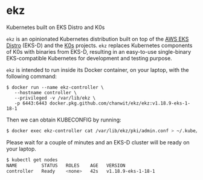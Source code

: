 # ekz
Kubernetes built on EKS Distro and K0s

`ekz` is an opinionated Kubernetes distribution built on top of the [AWS EKS Distro](https://distro.eks.amazonaws.com/) (EKS-D) and the [K0s](https://k0sproject.io/) projects.
`ekz` replaces Kubernetes components of K0s with binaries from EKS-D, resulting in an easy-to-use single-binary EKS-compatible Kubernetes for development and testing purpose.

`ekz` is intended to run inside its Docker container, on your laptop, with the following command:

```
$ docker run --name ekz-controller \
   --hostname controller \
   --privileged -v /var/lib/ekz \
   -p 6443:6443 docker.pkg.github.com/chanwit/ekz/ekz:v1.18.9-eks-1-18-1
```

Then we can obtain KUBECONFIG by running:

```sh
$ docker exec ekz-controller cat /var/lib/ekz/pki/admin.conf > ~/.kube/config
```

Please wait for a couple of minutes and an EKS-D cluster will be ready on your laptop.

```sh
$ kubectl get nodes
NAME         STATUS   ROLES    AGE   VERSION
controller   Ready    <none>   42s   v1.18.9-eks-1-18-1
```

